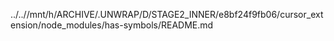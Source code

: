 ../..//mnt/h/ARCHIVE/.UNWRAP/D/STAGE2_INNER/e8bf24f9fb06/cursor_extension/node_modules/has-symbols/README.md